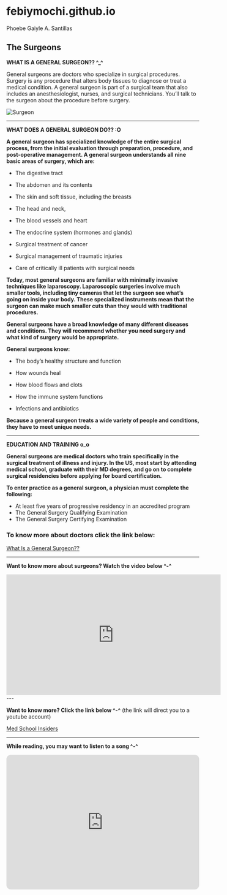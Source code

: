 # febiymochi.github.io
Phoebe Gaiyle A. Santillas

**The Surgeons**
---
**WHAT IS A GENERAL SURGEON?? ^_^**

General surgeons are doctors who specialize in surgical procedures. Surgery is any procedure that alters body tissues to diagnose or treat a medical condition. A general surgeon is part of a surgical team that also includes an anesthesiologist, nurses, and surgical technicians. You’ll talk to the surgeon about the procedure before surgery.

![Surgeon](https://medical.rossu.edu/sites/g/files/krcnkv261/files/styles/atge_3_2_crop_md/public/2022-04/General-Surgery.jpg?h=f9d06ff2&itok=4reF5_6o)

---
**WHAT DOES A GENERAL SURGEON DO?? :O**

**A general surgeon has specialized knowledge of the entire surgical process, from the initial evaluation through preparation, procedure, and post-operative management. A general surgeon understands all nine basic areas of surgery, which are:**

- The digestive tract

- The abdomen and its contents

- The skin and soft tissue, including the breasts

- The head and neck,

- The blood vessels and heart

- The endocrine system (hormones and glands)

- Surgical treatment of cancer

- Surgical management of traumatic injuries

- Care of critically ill patients with surgical needs

**Today, most general surgeons are familiar with minimally invasive techniques like laparoscopy. Laparoscopic surgeries involve much smaller tools, including tiny cameras that let the surgeon see what’s going on inside your body. These specialized instruments mean that the surgeon can make much smaller cuts than they would with traditional procedures.**  

**General surgeons have a broad knowledge of many different diseases and conditions. They will recommend whether you need surgery and what kind of surgery would be appropriate.**

**General surgeons know:**

- The body’s healthy structure and function

- How wounds heal

- How blood flows and clots

- How the immune system functions

- Infections and antibiotics

**Because a general surgeon treats a wide variety of people and conditions, they have to meet unique needs.**

---
**EDUCATION AND TRAINING o_o**

**General surgeons are medical doctors who train specifically in the surgical treatment of illness and injury. In the US, most start by attending medical school, graduate with their MD degrees, and go on to complete surgical residencies before applying for board certification.**

**To enter practice as a general surgeon, a physician must complete the following:**

- At least five years of progressive residency in an accredited program
- The General Surgery Qualifying Examination
- The General Surgery Certifying Examination

### To know more about doctors click the link below:
[What Is a General Surgeon??](https://www.webmd.com/a-to-z-guides/what-is-general-surgeon)

---
**Want to know more about surgeons? Watch the video below ^-^**
<iframe width="560" height="315" src="https://www.youtube.com/embed/nKP1v_ZXkbg?si=YsEy8HtgxNBUV0Vs" title="YouTube video player" frameborder="0" allow="accelerometer; autoplay; clipboard-write; encrypted-media; gyroscope; picture-in-picture; web-share" allowfullscreen></iframe>
---

**Want to know more? Click the link below ^-^**
(the link will direct you to a youtube account)

[Med School Insiders](https://www.youtube.com/@MedSchoolInsiders)

---
**While reading, you may want to listen to a song ^-^**
<iframe style="border-radius:12px" src="https://open.spotify.com/embed/artist/5069JTmv5ZDyPeZaCCXiCg?utm_source=generator" width="100%" height="352" frameBorder="0" allowfullscreen="" allow="autoplay; clipboard-write; encrypted-media; fullscreen; picture-in-picture" loading="lazy"></iframe>
